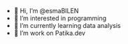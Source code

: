 - 👋 Hi, I’m @esmaBILEN
- 👀 I’m interested in programming
- 🌱 I’m currently learning data analysis 
- 💞️ I’m work on Patika.dev
<!---
esmaBILEN/esmaBILEN is a ✨ special ✨ repository because its `README.md` (this file) appears on your GitHub profile.
You can click the Preview link to take a look at your changes.
--->
